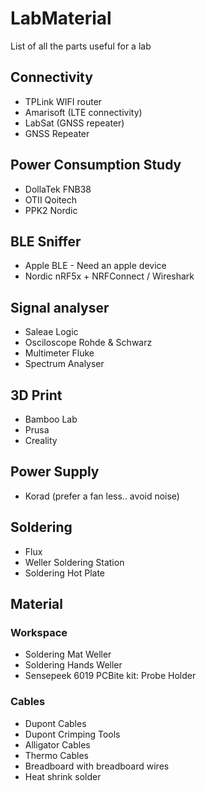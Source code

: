 # LabMaterial

List of all the parts useful for a lab

## Connectivity

- TPLink WIFI router
- Amarisoft (LTE connectivity)
- LabSat (GNSS repeater)
- GNSS Repeater

## Power Consumption Study

- DollaTek FNB38
- OTII Qoitech
- PPK2 Nordic

## BLE Sniffer

- Apple BLE - Need an apple device
- Nordic nRF5x + NRFConnect / Wireshark

## Signal analyser

- Saleae Logic
- Osciloscope Rohde & Schwarz
- Multimeter Fluke
- Spectrum Analyser

## 3D Print

- Bamboo Lab
- Prusa
- Creality

## Power Supply

- Korad (prefer a fan less.. avoid noise)

## Soldering

- Flux
- Weller Soldering Station
- Soldering Hot Plate

## Material

### Workspace

- Soldering Mat Weller
- Soldering Hands Weller
- Sensepeek 6019 PCBite kit: Probe Holder

### Cables

- Dupont Cables
- Dupont Crimping Tools
- Alligator Cables
- Thermo Cables
- Breadboard with breadboard wires
- Heat shrink solder
